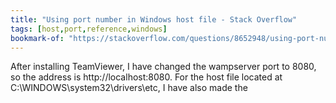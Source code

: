 ```yaml
---
title: "Using port number in Windows host file - Stack Overflow"
tags: [host,port,reference,windows]
bookmark-of: "https://stackoverflow.com/questions/8652948/using-port-number-in-windows-host-file"
---
```

After installing TeamViewer, I have changed the wampserver port to 8080, so the address is http://localhost:8080. For the host file located at C:\WINDOWS\system32\drivers\etc\, I have also made the